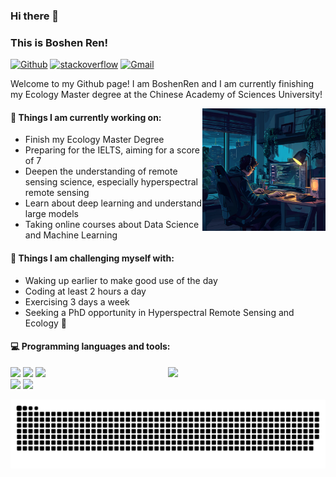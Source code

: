 ### Hi there 👋 
### This is Boshen Ren!

[![Github](https://img.shields.io/badge/-Github-000?style=flat&logo=Github&logoColor=white)](https://github.com/784494706)
[![stackoverflow](https://img.shields.io/badge/-Stackoverflow-FE7A16?style=flat&logo=stackoverflow&logoColor=white)](https://stackoverflow.com/users/23494824)
[![Gmail](https://img.shields.io/badge/-Gmail-c14438?style=flat&logo=Gmail&logoColor=white)](mailto:boshenren@gmail.com)


Welcome to my Github page! I am BoshenRen and I am currently finishing my Ecology Master degree at the Chinese Academy of Sciences University!  

<img align="right" alt="img" src="https://github.com/784494706/784494706/blob/main/cover-image.png" width="39%" height="auto%" />


#### 🌱 Things I am currently working on: 
- Finish my Ecology Master Degree
- Preparing for the IELTS, aiming for a score of 7
- Deepen the understanding of remote sensing science, especially hyperspectral remote sensing
- Learn about deep learning and understand large models
- Taking online courses about Data Science and Machine Learning

#### :muscle: Things I am challenging myself with:
- Waking up earlier to make good use of the day
- Coding at least 2 hours a day
- Exercising 3 days a week
- Seeking a PhD opportunity in Hyperspectral Remote Sensing and Ecology 💪

#### :computer: Programming languages and tools: 
<p>
	<img width="50%" align="right" src="https://github-readme-stats.vercel.app/api?username=784494706&show_icons=true&hide_border=true" />

<code><img width="10%" src="https://www.vectorlogo.zone/logos/python/python-ar21.svg"></code>
<code><img width="10%" src="https://www.vectorlogo.zone/logos/tensorflow/tensorflow-ar21.svg"></code>
<code><img width="10%" src="https://www.vectorlogo.zone/logos/pytorch/pytorch-ar21.svg"></code>
<br />
<code><img style="width: 10%; height: auto; object-fit: contain;" src="https://www.vectorlogo.zone/logos/jupyter/jupyter-ar21.svg"></code>
<code><img width="10%" src="https://www.vectorlogo.zone/logos/git-scm/git-scm-ar21.svg"></code>
<br />


</p>


<picture>
  <source media="(prefers-color-scheme: dark)" srcset="https://raw.githubusercontent.com/784494706/784494706/output/github-contribution-grid-snake-dark.svg">
  <source media="(prefers-color-scheme: light)" srcset="https://raw.githubusercontent.com/784494706/784494706/output/github-contribution-grid-snake.svg">
  <img alt="github contribution grid snake animation" src="https://raw.githubusercontent.com/784494706/784494706/output/github-contribution-grid-snake.svg">
</picture>
